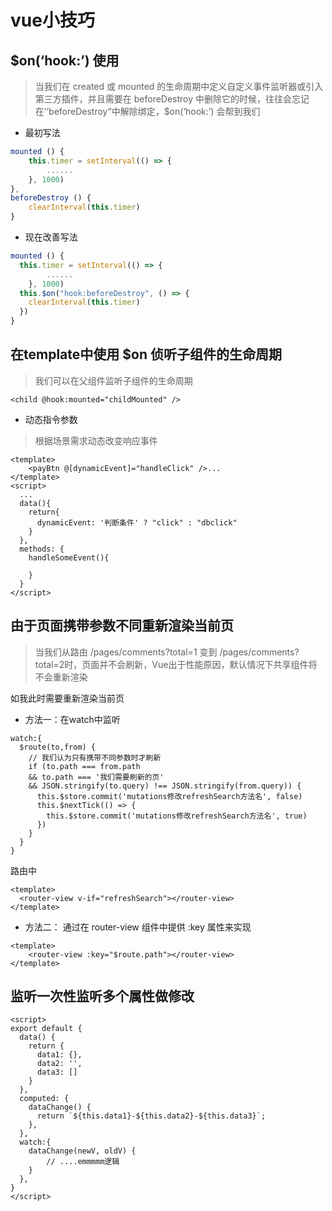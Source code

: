 # vue小技巧

## $on(‘hook:’) 使用

> 当我们在 created 或 mounted 的生命周期中定义自定义事件监听器或引入第三方插件，并且需要在 beforeDestroy 中删除它的时候，往往会忘记在‘’beforeDestroy“中解除绑定，$on(‘hook:’) 会帮到我们

* 最初写法
```js
mounted () {
    this.timer = setInterval(() => {
    	......
    }, 1000)
},
beforeDestroy () {
    clearInterval(this.timer)
}
```
* 现在改善写法
```js
mounted () {
  this.timer = setInterval(() => {
    	......
    }, 1000)
  this.$on("hook:beforeDestroy", () => {
    clearInterval(this.timer)
  })
}
```
## 在template中使用 $on 侦听子组件的生命周期
> 我们可以在父组件监听子组件的生命周期
```vue
<child @hook:mounted="childMounted" />
```
* 动态指令参数
> 根据场景需求动态改变响应事件
```vue
<template>
    <payBtn @[dynamicEvent]="handleClick" />...
</template>
<script>
  ...
  data(){
    return{
      dynamicEvent: '判断条件' ? "click" : "dbclick"
    }
  },
  methods: {
    handleSomeEvent(){
      
    }
  }  
</script>
```
## 由于页面携带参数不同重新渲染当前页
> 当我们从路由 /pages/comments?total=1 变到  /pages/comments?total=2时，页面并不会刷新，Vue出于性能原因，默认情况下共享组件将不会重新渲染

如我此时需要重新渲染当前页

* 方法一：在watch中监听
```vue
watch:{
  $route(to,from) {
    // 我们认为只有携带不同参数时才刷新
    if (to.path === from.path 
    && to.path === '我们需要刷新的页'
    && JSON.stringify(to.query) !== JSON.stringify(from.query)) {
      this.$store.commit('mutations修改refreshSearch方法名', false)
      this.$nextTick(() => {
        this.$store.commit('mutations修改refreshSearch方法名', true)
      })
    }
  }
}
```
路由中
```vue
<template>
  <router-view v-if="refreshSearch"></router-view>
</template>
```
* 方法二： 通过在 router-view 组件中提供 :key 属性来实现
```vue
<template>
    <router-view :key="$route.path"></router-view>
</template>
```

## 监听一次性监听多个属性做修改

```vue
<script>
export default {
  data() {
    return {
      data1: {},
      data2: '',
      data3: []
    }
  },
  computed: {
    dataChange() {
      return `${this.data1}-${this.data2}-${this.data3}`;
    },
  },
  watch:{
    dataChange(newV, oldV) {
		// ....emmmmm逻辑
    }
  },
}
</script>
```


